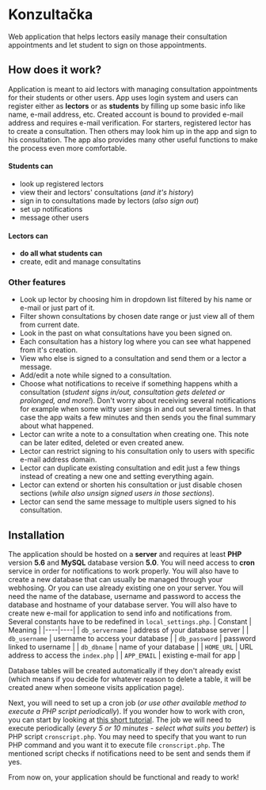# Konzultačka

Web application that helps lectors easily manage their consultation appointments and let student to sign on those appointments.

## How does it work?

Application is meant to aid lectors with managing consultation appointments for their students or other users. App uses login system and users can register either as **lectors** or as **students** by filling up some basic info like name, e-mail address, etc. Created account is bound to provided e-mail address and requires e-mail verification.
For starters, registered lector has to create a consultation. Then others may look him up in the app and sign to his consultation. The app also provides many other useful functions to make the process even more comfortable.

#### Students can
- look up registered lectors
- view their and lectors' consultations (*and it's history*)
- sign in to consultations made by lectors (*also sign out*)
- set up notifications
- message other users

#### Lectors can
- **do all what students can**
- create, edit and manage consultatins

### Other features
- Look up lector by choosing him in dropdown list filtered by his name or e-mail or just part of it.
- Filter shown consultations by chosen date range or just view all of them from current date.
- Look in the past on what consultations have you been signed on.
- Each consultation has a history log where you can see what happened from it's creation.
- View who else is signed to a consultation and send them or a lector a message.
- Add/edit a note while signed to a consultation.
- Choose what notifications to receive if something happens whith a consultation (*student signs in/out, consultation gets deleted or prolonged, and more!*). Don't worry about receiving several notifications for example when some witty user sings in and out several times. In that case the app waits a few minutes and then sends you the final summary about what happened.
- Lector can write a note to a consultation when creating one. This note can be later edited, deleted or even created anew.
- Lector can restrict signing to his consultation only to users with specific e-mail address domain.
- Lector can duplicate existing consultation and edit just a few things instead of creating a new one and setting everything again.
- Lector can extend or shorten his consultation or just disable chosen sections (*while also unsign signed users in those sections*).
- Lector can send the same message to multiple users signed to his consultation.

## Installation
The application should be hosted on a **server** and requires at least **PHP** version **5.6** and **MySQL** database version **5.0**. You will need access to **cron** service in order for notifications to work properly. You will also have to create a new database that can usually be managed through your webhosing. Or you can use already existing one on your server. You will need the name of the database, username and password to access the database and hostname of your database server. You will also have to create new e-mail for application to send info and notifications from.
Several constants have to be redefined in `local_settings.php`.
| Constant | Meaning |
|----|----|
| `db_servername` | address of your database server |
| `db_username` | username to access your database |
| `db_password` | password linked to username |
| `db_dbname` | name of your database |
| `HOME_URL` | URL address to access the `index.php` |
| `APP_EMAIL` | existing e-mail for app |

Database tables will be created automatically if they don't already exist (which means if you decide for whatever reason to delete a table, it will be created anew when someone visits application page).

Next, you will need to set up a cron job (*or use other available method to execute a PHP script periodically*). If you wonder how to work with cron, you can start by looking at [this short tutorial](https://www.cyberciti.biz/faq/how-do-i-add-jobs-to-cron-under-linux-or-unix-oses/). The job we will need to execute periodically (*every 5 or 10 minutes - select what suits you better*) is PHP script `cronscript.php`. You may need to specify that you want to run PHP command and you want it to execute file `cronscript.php`.
The mentioned script checks if notifications need to be sent and sends them if yes.

From now on, your application should be functional and ready to work!
